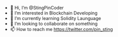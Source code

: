 - 👋 Hi, I’m @StingPinCoder
- 👀 I’m interested in Blockchain Developing
- 🌱 I’m currently learning Solidity Launguage
- 💞️ I’m looking to collaborate on something
- 📫 How to reach me https://twitter.com/pin_sting

<!---
StingPinCoder/StingPinCoder is a ✨ special ✨ repository because its `README.md` (this file) appears on your GitHub profile.
You can click the Preview link to take a look at your changes.
--->
